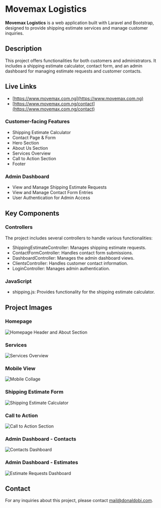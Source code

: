 # Movemax Logistics

**Movemax Logistics** is a web application built with Laravel and Bootstrap, designed to provide shipping estimate services and manage customer inquiries.

## Description

This project offers functionalities for both customers and administrators. It includes a shipping estimate calculator, contact form, and an admin dashboard for managing estimate requests and customer contacts.

## Live Links
* [https://www.movemax.com.ng](https://www.movemax.com.ng)
* [https://www.movemax.com.ng/contact](https://www.movemax.com.ng/contact)


### Customer-facing Features

- Shipping Estimate Calculator
- Contact Page & Form
- Hero Section
- About Us Section
- Services Overview
- Call to Action Section
- Footer

### Admin Dashboard
- View and Manage Shipping Estimate Requests
- View and Manage Contact Form Entries
- User Authentication for Admin Access

## Key Components

### Controllers

The project includes several controllers to handle various functionalities:

- ShippingEstimateController: Manages shipping estimate requests.
- ContactFormController: Handles contact form submissions.
- DashboardController: Manages the admin dashboard views.
- ClientsController: Handles customer contact information.
- LoginController: Manages admin authentication.

### JavaScript

- shipping.js: Provides functionality for the shipping estimate calculator.

## Project Images

### Homepage
![Homepage Header and About Section](https://raw.githubusercontent.com/donaldobi/movemax-logistics/main/public/images/Screenshots/header_about.jpg)

### Services
![Services Overview](https://raw.githubusercontent.com/donaldobi/movemax-logistics/main/public/images/Screenshots/services.jpg)

### Mobile View
![Mobile Collage](https://raw.githubusercontent.com/donaldobi/movemax-logistics/main/public/images/Screenshots/mobile_collage_movemax.jpg)

### Shipping Estimate Form
![Shipping Estimate Calculator](https://raw.githubusercontent.com/donaldobi/movemax-logistics/main/public/images/Screenshots/shipping_estimate_form.jpg)

### Call to Action
![Call to Action Section](https://raw.githubusercontent.com/donaldobi/movemax-logistics/main/public/images/Screenshots/cta.jpg)

### Admin Dashboard - Contacts
![Contacts Dashboard](https://raw.githubusercontent.com/donaldobi/movemax-logistics/main/public/images/Screenshots/contacts_dashboard.jpg)

### Admin Dashboard - Estimates
![Estimate Requests Dashboard](https://raw.githubusercontent.com/donaldobi/movemax-logistics/main/public/images/Screenshots/estimates_requests_dashboard.jpg)


## Contact
For any inquiries about this project, please contact [mail@donaldobi.com](mailto:mail@donaldobi.com).